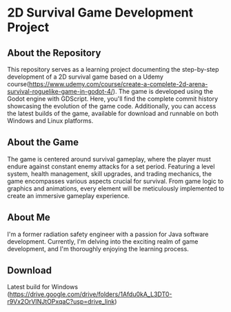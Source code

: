 # 2D Survival Game Development Project

## About the Repository
This repository serves as a learning project documenting the step-by-step development of a 2D survival game based on a Udemy course(https://www.udemy.com/course/create-a-complete-2d-arena-survival-roguelike-game-in-godot-4/). 
The game is developed using the Godot engine with GDScript. 
Here, you'll find the complete commit history showcasing the evolution of the game code. 
Additionally, you can access the latest builds of the game, available for download and runnable on both Windows and Linux platforms.

## About the Game
The game is centered around survival gameplay, where the player must endure against constant enemy attacks for a set period. 
Featuring a level system, health management, skill upgrades, and trading mechanics, the game encompasses various aspects crucial for survival. 
From game logic to graphics and animations, every element will be meticulously implemented to create an immersive gameplay experience.

## About Me
I'm a former radiation safety engineer with a passion for Java software development. Currently, I'm delving into the exciting realm of game development, and I'm thoroughly enjoying the learning process.

## Download 
Latest build for Windows (https://drive.google.com/drive/folders/1Afdu0kA_L3DT0-r9Vx2OrVINJtOPxqaC?usp=drive_link)
